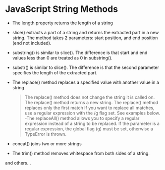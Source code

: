 # JavaScript String Methods
- The length property returns the length of a string

- slice() extracts a part of a string and returns the extracted part in a new string.
The method takes 2 parameters: start position, and end position (end not included).

- substring() is similar to slice().
The difference is that start and end values less than 0 are treated as 0 in substring().

- substr() is similar to slice().
The difference is that the second parameter specifies the length of the extracted part.

- The replace() method replaces a specified value with another value in a string
  >The replace() method does not change the string it is called on.
The replace() method returns a new string.
The replace() method replaces only the first match
If you want to replace all matches, use a regular expression with the /g flag set. See examples below.
  -The replaceAll() method allows you to specify a regular expression instead of a string to be replaced.
If the parameter is a regular expression, the global flag (g) must be set, otherwise a TypeError is thrown.
  >
- concat() joins two or more strings
- The trim() method removes whitespace from both sides of a string.
  
 and others...
